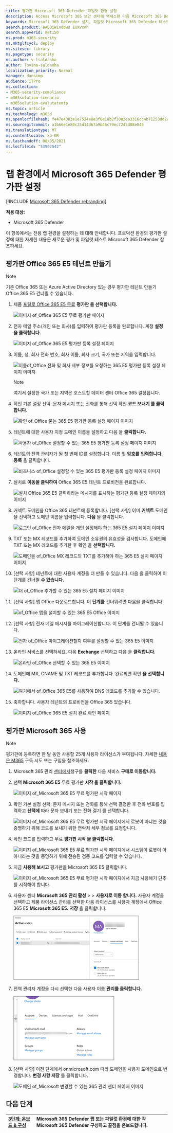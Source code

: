 ```yaml
---
title: 평가판 Microsoft 365 Defender 파일럿 환경 설정
description: Access Microsoft 365 보안 센터에 액세스한 다음 Microsoft 365 Defender 테스트 랩 환경 설정
keywords: Microsoft 365 Defender 설치, 파일럿 Microsoft 365 Defender 테스트, Microsoft 365 Defender 테스트 Microsoft 365 Defender 테스트
search.product: eADQiWindows 10XVcnh
search.appverid: met150
ms.prod: m365-security
ms.mktglfcycl: deploy
ms.sitesec: library
ms.pagetype: security
ms.author: v-lsaldanha
author: lovina-saldanha
localization_priority: Normal
manager: dansimp
audience: ITPro
ms.collection:
- M365-security-compliance
- m365solution-scenario
- m365solution-evalutatemtp
ms.topic: article
ms.technology: m365d
ms.openlocfilehash: f447e4303e1e7524e8e3f8e10b2f3082ea3316cc4b71253dd2c43834c0003f80
ms.sourcegitcommit: a1b66e1e80c25d14d67a9b46c79ec7245d88e045
ms.translationtype: MT
ms.contentlocale: ko-KR
ms.lasthandoff: 08/05/2021
ms.locfileid: "53902542"
---
```

# <a name="set-up-your-microsoft-365-defender-trial-in-a-lab-environment"></a>랩 환경에서 Microsoft 365 Defender 평가판 설정 

[!INCLUDE [Microsoft 365 Defender rebranding](../includes/microsoft-defender.md)]


**적용 대상:**
- Microsoft 365 Defender 

이 항목에서는 전용 랩 환경을 설정하는 데 대해 안내합니다. 프로덕션 환경의 평가판 설정에 대한 [](eval-overview.md) 자세한 내용은 새로운 평가 및 파일럿 테스트 Microsoft 365 Defender 참조하세요. 

## <a name="create-an-office-365-e5-trial-tenant"></a>평가판 Office 365 E5 테넌트 만들기
>[!NOTE]
>기존 Office 365 또는 Azure Active Directory 있는 경우 평가판 테넌트 만들기 Office 365 E5 건너뛸 수 있습니다.

1. 제품 [포털로 Office 365 E5 무료](https://www.microsoft.com/microsoft-365/business/office-365-enterprise-e5-business-software?activetab=pivot%3aoverviewtab) **평가판 을 선택합니다.**

   ![이미지 of_Office 365 E5 무료 평가판 페이지](../../media/mtp-eval-9.png)
  
2. 전자 메일 주소(개인 또는 회사)를 입력하여 평가판 등록을 완료합니다. 계정 **설정 을 클릭합니다.**

   ![이미지 of_Office 365 E5 평가판 등록 설정 페이지](../../media/mtp-eval-10.png)

3. 이름, 성, 회사 전화 번호, 회사 이름, 회사 크기, 국가 또는 지역을 입력합니다.  

   ![이름of_Office 전화 및 회사 세부 정보를 요청하는 365 E5 평가판 등록 설정 페이지 이미지](../../media/mtp-eval-11.png)
   
   > [!NOTE]
   > 여기서 설정한 국가 또는 지역은 호스트할 데이터 센터 Office 365 결정됩니다.
  
4. 확인 기본 설정 선택: 문자 메시지 또는 전화를 통해 선택 확인 **코드 보내기 를 클릭합니다.** 

   ![확인 of_Office 묻는 365 E5 평가판 등록 설정 페이지 이미지](../../media/mtp-eval-12.png)

5. 테넌트에 대한 사용자 지정 도메인 이름을 설정하고 다음 을 **클릭합니다.**

   ![사용자 of_Office 설정할 수 있는 365 E5 평가판 등록 설정 페이지 이미지](../../media/mtp-eval-13.png)
 
6. 테넌트의 전역 관리자가 될 첫 번째 ID를 설정합니다. 이름 및 **암호를** **입력합니다.** **등록** 을 클릭합니다.

   ![비즈니스 of_Office 설정할 수 있는 365 E5 평가판 등록 설정 페이지 이미지](../../media/mtp-eval-14.png)

7. 설치로 **이동을 클릭하여** Office 365 E5 테넌트 프로비전을 완료합니다.

   ![설치 Office 365 E5 클릭하라는 메시지를 표시하는 평가판 등록 설정 페이지의 이미지](../../media/mtp-eval-15.png)

8. 커넥트 도메인을 Office 365 테넌트에 등록합니다. [선택 사항] 이미 **커넥트** 도메인을 선택하고 도메인 이름을 입력합니다. **다음** 을 클릭합니다.

   ![로그인 of_Office 전자 메일을 개인 설정해야 하는 365 E5 설치 페이지 이미지](../../media/mtp-eval-16.png)
 
9. TXT 또는 MX 레코드를 추가하여 도메인 소유권의 유효성을 검사합니다. 도메인에 TXT 또는 MX 레코드를 추가한 후 확인 을 **선택합니다.**

   ![도메인을 of_Office MX 레코드의 TXT를 추가해야 하는 365 E5 설치 페이지 이미지](../../media/mtp-eval-17.png)
 
10. [선택 사항] 테넌트에 대한 사용자 계정을 더 만들 수 있습니다. 다음 을 클릭하여 이 단계를 건너뛸 **수 있습니다.**

    ![더 of_Office 추가할 수 있는 365 E5 설치 페이지 이미지](../../media/mtp-eval-18.png)
 
11. [선택 사항] 앱 Office 다운로드합니다. 이 **단계를** 건너뛰려면 다음을 클릭합니다. 

    ![of_Office 앱을 설치할 수 있는 365 E5 Office 이미지](../../media/mtp-eval-19.png)

12. [선택 사항] 전자 메일 메시지를 마이그레이션합니다. 이 단계를 건너뛸 수 있습니다.

    ![전자 of_Office 마이그레이션할지 여부를 설정할 수 있는 365 E5 이미지](../../media/mtp-eval-20.png)
 
13. 온라인 서비스를 선택하세요. 다음 **Exchange** 선택하고 다음 을 **클릭합니다.** 

    ![온라인 of_Office 선택할 수 있는 365 E5 이미지](../../media/mtp-eval-21.png)

14. 도메인에 MX, CNAME 및 TXT 레코드를 추가합니다. 완료되면 확인 **을 선택합니다.**

    ![여기에서 of_Office 365 E5를 사용하여 DNS 레코드를 추가할 수 있습니다.](../../media/mtp-eval-22.png)
 
15. 축하합니다. 사용자 테넌트의 프로비전을 Office 365 있습니다.

    ![이미지 of_Office 365 E5 설치 완료 확인 페이지](../../media/mtp-eval-23.png)

## <a name="enable-microsoft-365-trial-subscription"></a>평가판 Microsoft 365 사용

>[!NOTE]
>평가판에 등록하면 한 달 동안 사용할 25개 사용자 라이선스가 부여됩니다. 자세한 [내용은 M365](../../commerce/try-or-buy-microsoft-365.md) 구독 시도 또는 구입을 참조하세요.

1. Microsoft 365 관리 [센터에서](https://admin.microsoft.com/)청구를 **클릭한** 다음 서비스 **구매로 이동합니다.**

2. 선택 **Microsoft 365 E5** 무료 평가판 **시작 을 클릭합니다.** 

   ![이미지 of_Microsoft 365 E5 무료 평가판 시작 페이지](../../media/mtp-eval-24.png)

3. 확인 기본 설정 선택: 문자 메시지 또는 전화를 통해 선택 결정한 후 전화 번호를 입력하고 **선택에** 따라 문자 보내기 또는 전화 걸기 를 선택합니다. 

   ![이미지 of_Microsoft 365 E5 무료 평가판 시작 페이지에서 로봇이 아냐는 것을 증명하기 위해 코드를 보내기 위한 연락처 세부 정보를 요청합니다.](../../media/mtp-eval-25.png)
 
4. 확인 코드를 입력하고 무료 **평가판 시작 을 클릭합니다.**

   ![이미지 of_Microsoft 365 E5 무료 평가판 시작 페이지에서 시스템이 로봇이 아 아니라는 것을 증명하기 위해 전송된 검증 코드를 입력할 수 있습니다.](../../media/mtp-eval-26.png)

5. 지금 **사용해 보시고** 평가판을 Microsoft 365 E5 클릭합니다.

   ![이미지 of_Microsoft 365 E5 무료 평가판 시작 페이지에서 지금 사용해기 단추를 시작해야 합니다.](../../media/mtp-eval-27.png)
 
6. 사용자 센터 **Microsoft 365 관리 활성**  >    >  **사용자로 이동 합니다.** 사용자 계정을 선택하고 제품 라이선스 관리를 선택한 다음 라이선스를 사용자 계정에서 Office 365 E5 **Microsoft 365 E5.** **저장** 을 클릭합니다.

   ![of_Microsoft 라이선스를 선택할 수 있는 이미지 of_Microsoft 365 Microsoft 365 E5 페이지](../../media/mtp-eval-28.png)
 
7. 전역 관리자 계정을 다시 선택한 다음 사용자 이름 **관리를 클릭합니다.**

   ![계정 of_Microsoft 사용자 이름 관리를 선택할 수 있는 365 관리 센터 페이지 이미지](../../media/mtp-eval-29.png)

8. [선택 사항] 이전 단계에서  onmicrosoft.com 따라 도메인을 사용자 도메인으로 변경합니다. **변경 사항 저장** 를 클릭합니다.

   ![도메인 of_Microsoft 변경할 수 있는 365 관리 센터 페이지 이미지](../../media/mtp-eval-30.png)



## <a name="next-step"></a>다음 단계
|[3단계: 온보드 & 구성](config-m365d-eval.md) | Microsoft 365 Defender 랩 또는 파일럿 환경에 대한 각 Microsoft 365 Defender 구성하고 끝점을 온보드합니다.
|:-------|:-----|
